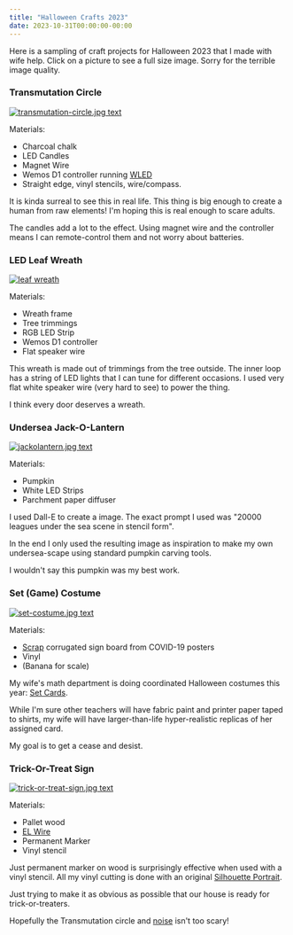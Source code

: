 ```yaml
---
title: "Halloween Crafts 2023"
date: 2023-10-31T00:00:00-00:00
---
```


Here is a sampling of craft projects for Halloween 2023 that I made with wife help.
Click on a picture to see a full size image.
Sorry for the terrible image quality.

### Transmutation Circle

[![transmutation-circle.jpg text](/uploads/2023-10-31-halloween-crafts-2023/transmutation-circle.thumb.jpg)](/uploads/2023-10-31-halloween-crafts-2023/transmutation-circle.jpg)

Materials:
* Charcoal chalk
* LED Candles
* Magnet Wire
* Wemos D1 controller running [WLED](https://kno.wled.ge/)
* Straight edge, vinyl stencils, wire/compass.

It is kinda surreal to see this in real life.
This thing is big enough to create a human from raw elements!
I'm hoping this is real enough to scare adults.

The candles add a lot to the effect.
Using magnet wire and the controller means I can remote-control them and not worry about batteries.

### LED Leaf Wreath

[![leaf wreath](/uploads/2023-10-31-halloween-crafts-2023/wreath.thumb.jpg)](/uploads/2023-10-31-halloween-crafts-2023/wreath.jpg)

Materials:
* Wreath frame
* Tree trimmings
* RGB LED Strip
* Wemos D1 controller
* Flat speaker wire

This wreath is made out of trimmings from the tree outside.
The inner loop has a string of LED lights that I can tune for different occasions.
I used very flat white speaker wire (very hard to see) to power the thing.

I think every door deserves a wreath.

### Undersea Jack-O-Lantern

[![jackolantern.jpg text](/uploads/2023-10-31-halloween-crafts-2023/jackolantern.thumb.jpg)](/uploads/2023-10-31-halloween-crafts-2023/jackolantern.jpg)

Materials:
* Pumpkin
* White LED Strips
* Parchment paper diffuser

I used Dall-E to create a image.
The exact prompt I used was "20000 leagues under the sea scene in stencil form".

In the end I only used the resulting image as inspiration to make my own undersea-scape using standard pumpkin carving tools.

I wouldn't say this pumpkin was my best work.

### Set (Game) Costume

[![set-costume.jpg text](/uploads/2023-10-31-halloween-crafts-2023/set-costume.thumb.jpg)](/uploads/2023-10-31-halloween-crafts-2023/set-costume.jpg)

Materials:
* [Scrap](https://www.scrap-sf.org/) corrugated sign board from COVID-19 posters
* Vinyl
* (Banana for scale)

My wife's math department is doing coordinated Halloween costumes this year: [Set Cards](https://en.wikipedia.org/wiki/Set_(card_game)).

While I'm sure other teachers will have fabric paint and printer paper taped to shirts, my wife will have larger-than-life hyper-realistic replicas of her assigned card.

My goal is to get a cease and desist.

### Trick-Or-Treat Sign

[![trick-or-treat-sign.jpg text](/uploads/2023-10-31-halloween-crafts-2023/trick-or-treat-sign.thumb.jpg)](/uploads/2023-10-31-halloween-crafts-2023/trick-or-treat-sign.jpg)

Materials:
* Pallet wood
* [EL Wire](https://en.wikipedia.org/wiki/Electroluminescent_wire)
* Permanent Marker
* Vinyl stencil

Just permanent marker on wood is surprisingly effective when used with a vinyl stencil. All my vinyl cutting is done with an original [Silhouette Portrait](https://www.silhouetteamerica.com/shop/portrait).

Just trying to make it as obvious as possible that our house is ready for trick-or-treaters. 

Hopefully the Transmutation circle and [noise](https://mynoise.net/NoiseMachines/evilCharmRPGSoundscapeGenerator.php) isn't too scary!
